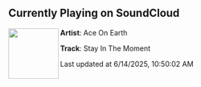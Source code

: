 ## Currently Playing on SoundCloud

[<img align="left" width="100" src="https://i1.sndcdn.com/artworks-V8luqGgHC2OrmDiw-zrE2lA-t500x500.jpg">](https://soundcloud.com/aceonearth/stay-in-the-moment)

**Artist**: Ace On Earth 

**Track**: Stay In The Moment

Last updated at 6/14/2025, 10:50:02 AM
